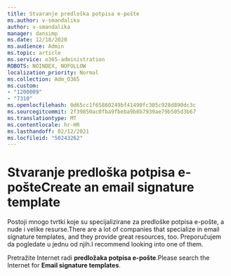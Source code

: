 ```yaml
---
title: Stvaranje predloška potpisa e-pošte
ms.author: v-smandalika
author: v-smandalika
manager: dansimp
ms.date: 12/18/2020
ms.audience: Admin
ms.topic: article
ms.service: o365-administration
ROBOTS: NOINDEX, NOFOLLOW
localization_priority: Normal
ms.collection: Adm_O365
ms.custom:
- "1200009"
- "7310"
ms.openlocfilehash: 0d65cc1f65860249bf41490fc305c928d890dc3c
ms.sourcegitcommit: 2f39850ac0fba9fbeba9b8b7939ae79b505d3b67
ms.translationtype: MT
ms.contentlocale: hr-HR
ms.lasthandoff: 02/12/2021
ms.locfileid: "50243262"
---
```

# <a name="create-an-email-signature-template"></a><span data-ttu-id="2af6b-102">Stvaranje predloška potpisa e-pošte</span><span class="sxs-lookup"><span data-stu-id="2af6b-102">Create an email signature template</span></span>

<span data-ttu-id="2af6b-103">Postoji mnogo tvrtki koje su specijalizirane za predloške potpisa e-pošte, a nude i velike resurse.</span><span class="sxs-lookup"><span data-stu-id="2af6b-103">There are a lot of companies that specialize in email signature templates, and they provide great resources, too.</span></span> <span data-ttu-id="2af6b-104">Preporučujem da pogledate u jednu od njih.</span><span class="sxs-lookup"><span data-stu-id="2af6b-104">I recommend looking into one of them.</span></span>

<span data-ttu-id="2af6b-105">Pretražite Internet radi **predložaka potpisa e-pošte**.</span><span class="sxs-lookup"><span data-stu-id="2af6b-105">Please search the Internet for **Email signature templates**.</span></span>